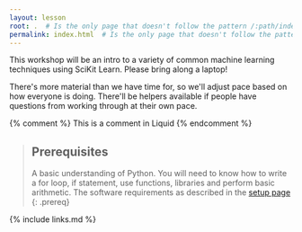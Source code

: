 ```yaml
---
layout: lesson
root: .  # Is the only page that doesn't follow the pattern /:path/index.html
permalink: index.html  # Is the only page that doesn't follow the pattern /:path/index.html
---
```

This workshop will be an intro to a variety of common machine learning techniques using SciKit Learn. Please bring along a laptop!

There's more material than we have time for, so we'll adjust pace based on how everyone is doing. There'll be helpers available if people have questions from working through at their own pace.

<!-- this is an html comment -->

{% comment %} This is a comment in Liquid {% endcomment %}

> ## Prerequisites
> A basic understanding of Python. You will need to know how to write a for loop, if statement, use functions, libraries and perform basic arithmetic. 
> The software requirements as described in the [setup page](setup.html)
{: .prereq}

{% include links.md %}
